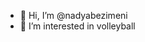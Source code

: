 - 👋 Hi, I’m @nadyabezimeni
- 👀 I’m interested in volleyball

<!---
nadyabezimeni/nadyabezimeni is a ✨ special ✨ repository because its `README.md` (this file) appears on your GitHub profile.
You can click the Preview link to take a look at your changes.
--->
